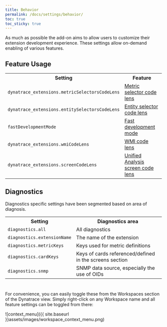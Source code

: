 ```yaml
---
title: Behavior
permalink: /docs/settings/behavior/
toc: true
toc_sticky: true
---
```


As much as possible the add-on aims to allow users to customize their extension development
experience. These settings allow on-demand enabling of various features.

## Feature Usage

<table>
  <tr>
    <th>Setting</th>
    <th>Feature</th>
  </tr>
  <tr>
    <td><code>dynatrace_extensions.metricSelectorsCodeLens</code></td>
    <td><a href="/docs/dev/code-lens/#metric-selector-code-lenses">Metric selector code lens</a></td>
  </tr>
  <tr>
    <td><code>dynatrace_extensions.entitySelectorsCodeLens</code></td>
    <td><a href="/docs/dev/code-lens/#entity-selector-code-lenses">Entity selector code lens</a></td>
  </tr>
  <tr>
    <td><code>fastDevelopmentMode</code></td>
    <td><a href="/docs/dev/fast-development-mode">Fast development mode</a></td>
  </tr>
  <tr>
    <td><code>dynatrace_extensions.wmiCodeLens</code></td>
    <td><a href="/docs/dev/code-lens/#wmi-query-code-lenses">WMI code lens</a></td>
  </tr>
  <tr>
    <td><code>dynatrace_extensions.screenCodeLens</code></td>
    <td><a href="/docs/dev/code-lens/#unified-analysis-screens-code-lenses">Unified Analysis screen code lens</a></td>
  </tr>
</table>

## Diagnostics

Diagnostics specific settings have been segmented based on area of diagnosis.

<table style="margin-bottom: 40px;">
  <tr>
    <th>Setting</th>
    <th>Diagnostics area</th>
  </tr>
  <tr>
    <td><code>diagnostics.all</code></td>
    <td>All diagnostics</td>
  </tr>
  <tr>
    <td><code>diagnostics.extensionName</code></td>
    <td>The name of the extension</td>
  </tr>
  <tr>
    <td><code>diagnostics.metricKeys</code></td>
    <td>Keys used for metric definitions</td>
  </tr>
  <tr>
    <td><code>diagnostics.cardKeys</code></td>
    <td>Keys of cards referenced/defined in the screens section</td>
  </tr>
  <tr>
    <td><code>diagnostics.snmp</code></td>
    <td>SNMP data source, especially the use of OIDs</td>
  </tr>
</table>

For convenience, you can easily toggle these from the Workspaces section of the Dynatrace view.
Simply right-click on any Workspace name and all feature settings can be toggled from there:

![context_menu]({{ site.baseurl }}assets/images/workspace_context_menu.png)
